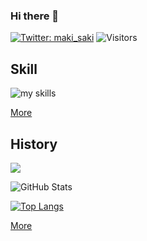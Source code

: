 ### Hi there 👋

[![Twitter: maki_saki](https://img.shields.io/twitter/follow/maki_saki?style=social)](https://twitter.com/maki_saki)
![Visitors](https://visitor-badge.glitch.me/badge?page_id=aki366&left_color=gray&right_color=blue)

## Skill
<img alt="my skills" src="https://skillicons.dev/icons?theme=light&perline=8&i=html,css,vscode" />

[More](https://www.notion.so/aki366/b4e30e56f0684dc7833c2e03f85ea529)


## History

![](https://github-profile-summary-cards.vercel.app/api/cards/profile-details?username=aki366&theme=vue)

![GitHub Stats](https://github-readme-stats.vercel.app/api?username=aki366&show_icons=true)


[![Top Langs](https://github-readme-stats.vercel.app/api/top-langs/?username=aki366&layout=compact&langs_count=6)](https://github.com/anuraghazra/github-readme-stats)

[More](https://www.notion.so/aki366/12656b4774e94ffebdc556a9f00c27cd?v=a4dcbe065e654343808e159efe564b4a)

<!--
**aki366/aki366** is a ✨ _special_ ✨ repository because its `README.md` (this file) appears on your GitHub profile.

Here are some ideas to get you started:

- 🔭 I’m currently working on ...
- 🌱 I’m currently learning ...
- 👯 I’m looking to collaborate on ...
- 🤔 I’m looking for help with ...
- 💬 Ask me about ...
- 📫 How to reach me: ...
- 😄 Pronouns: ...
- ⚡ Fun fact: ...
-->
